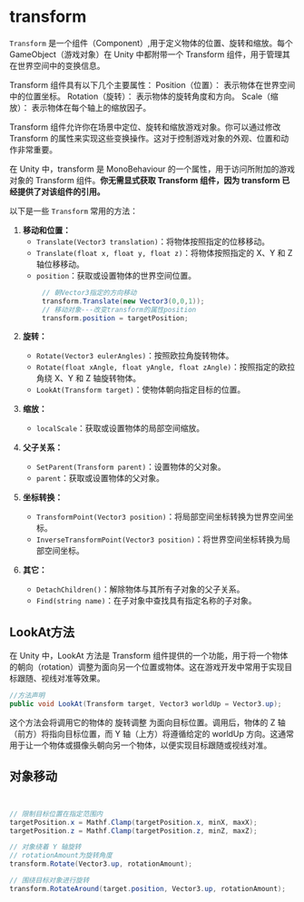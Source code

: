 # transform
`Transform` 是一个组件（Component）,用于定义物体的位置、旋转和缩放。每个 GameObject（游戏对象）在 Unity 中都附带一个 Transform 组件，用于管理其在世界空间中的变换信息。

Transform 组件具有以下几个主要属性：
Position（位置）： 表示物体在世界空间中的位置坐标。
Rotation（旋转）： 表示物体的旋转角度和方向。
Scale（缩放）： 表示物体在每个轴上的缩放因子。

Transform 组件允许你在场景中定位、旋转和缩放游戏对象。你可以通过修改 Transform 的属性来实现这些变换操作。这对于控制游戏对象的外观、位置和动作非常重要。

在 Unity 中，transform 是 MonoBehaviour 的一个属性，用于访问所附加的游戏对象的 Transform 组件。**你无需显式获取 Transform 组件，因为 transform 已经提供了对该组件的引用。**

以下是一些 `Transform` 常用的方法：

1. **移动和位置：**
   - `Translate(Vector3 translation)`：将物体按照指定的位移移动。
   - `Translate(float x, float y, float z)`：将物体按照指定的 X、Y 和 Z 轴位移移动。
   - `position`：获取或设置物体的世界空间位置。
```csharp
        // 朝Vector3指定的方向移动
        transform.Translate(new Vector3(0,0,1));
        // 移动对象---改变transform的属性position
        transform.position = targetPosition;
```

2. **旋转：**
   - `Rotate(Vector3 eulerAngles)`：按照欧拉角旋转物体。
   - `Rotate(float xAngle, float yAngle, float zAngle)`：按照指定的欧拉角绕 X、Y 和 Z 轴旋转物体。
   - `LookAt(Transform target)`：使物体朝向指定目标的位置。

3. **缩放：**
   - `localScale`：获取或设置物体的局部空间缩放。

4. **父子关系：**
   - `SetParent(Transform parent)`：设置物体的父对象。
   - `parent`：获取或设置物体的父对象。

5. **坐标转换：**
   - `TransformPoint(Vector3 position)`：将局部空间坐标转换为世界空间坐标。
   - `InverseTransformPoint(Vector3 position)`：将世界空间坐标转换为局部空间坐标。

6. **其它：**
   - `DetachChildren()`：解除物体与其所有子对象的父子关系。
   - `Find(string name)`：在子对象中查找具有指定名称的子对象。

## LookAt方法
在 Unity 中，LookAt 方法是 Transform 组件提供的一个功能，用于将一个物体的朝向（rotation）调整为面向另一个位置或物体。这在游戏开发中常用于实现目标跟随、视线对准等效果。
```csharp
//方法声明
public void LookAt(Transform target, Vector3 worldUp = Vector3.up);
```
这个方法会将调用它的物体的 旋转调整 为面向目标位置。调用后，物体的 Z 轴（前方）将指向目标位置，而 Y 轴（上方）将遵循给定的 worldUp 方向。这通常用于让一个物体或摄像头朝向另一个物体，以便实现目标跟随或视线对准。



## 对象移动
```csharp


// 限制目标位置在指定范围内
targetPosition.x = Mathf.Clamp(targetPosition.x, minX, maxX);
targetPosition.z = Mathf.Clamp(targetPosition.z, minZ, maxZ);

// 对象绕着 Y 轴旋转
// rotationAmount为旋转角度
transform.Rotate(Vector3.up, rotationAmount);

// 围绕目标对象进行旋转
transform.RotateAround(target.position, Vector3.up, rotationAmount);
```